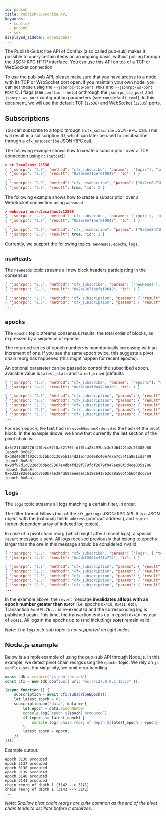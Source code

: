 ```yaml
---
id: pubsub
title: Publish-Subscribe API
keywords:
  - conflux
  - pubsub
  - sdk
displayed_sidebar: coreSidebar
---
```


The Publish-Subscribe API of Conflux (also called pub-sub) makes it possible to query certain items on an ongoing basis, without polling through the JSON-RPC HTTP interface. You can use this API on top of a TCP or WebSocket connection.

To use the pub-sub API, please make sure that you have access to a node with its TCP or WebSocket port open. If you maintain your own node, you can set these using the `--jsonrpc-tcp-port PORT` and `--jsonrpc-ws-port PORT` CLI flags (see `conflux --help`) or through the `jsonrpc_tcp_port` and `jsonrpc_ws_port` configuration parameters (see `run/default.toml`). In this document, we will use the default TCP (`12536`) and WebSocket (`12535`) ports.

## Subscriptions

You can subscribe to a topic through a `cfx_subscribe` JSON-RPC call. This will result in a subscription ID, which can later be used to unsubscribe through a `cfx_unsubscribe` JSON-RPC call.

The following example shows how to create a subscription over a TCP connection using `nc` (`netcat`):

```json
> nc localhost 12536
{ "jsonrpc": "2.0", "method": "cfx_subscribe", "params": ["topic"], "id": 1 }
{ "jsonrpc": "2.0", "result": "0x2ee8e71befef9049", "id": 1 }
...
{ "jsonrpc": "2.0", "method": "cfx_unsubscribe", "params": ["0x2ee8e71befef9049"], "id": 2 }
{ "jsonrpc": "2.0", "result": true, "id": 2 }
```

The following example shows how to create a subscription over a WebSocket connection using `websocat`:

```json
> websocat ws://localhost:12535
{ "jsonrpc": "2.0", "method": "cfx_subscribe", "params": ["topic"], "id": 1 }
{ "jsonrpc": "2.0", "result": "0x2ee8e71befef9049", "id": 1 }
...
{ "jsonrpc": "2.0", "method": "cfx_unsubscribe", "params": ["0x2ee8e71befef9049"], "id": 2 }
{ "jsonrpc": "2.0", "result": true, "id": 2 }
```

Currently, we support the following topics: `newHeads`, `epochs`, `logs`.

## `newHeads`

The `newHeads` topic streams all new block headers participating in the consensus.

```json
{ "jsonrpc": "2.0", "method": "cfx_subscribe", "params": ["newHeads"], "id": 1 }
{ "jsonrpc": "2.0", "result": "0x2ee8e71befef9049", "id": 1 }

{ "jsonrpc": "2.0", "method": "cfx_subscription", "params": { "result": { "adaptive": false, "blame": 0, "deferredLogsBloomHash": "0xd397b3b043d87fcd6fad1291ff0bfd16401c274896d8c63a923727f077b8e0b5", "deferredReceiptsRoot": "0x959684cc863003d5ac5cb31bcf5baf7e1b4fc60963fcc36fbc1bf4394a0e2e3c", "deferredStateRoot": "0x72884d26f7de73cce4a06bddb985a7d9f8406c836dffdc8000f309684e55f9f3", "difficulty": "0x4", "epochNumber": "0x6a", "gasLimit": "0xb2d05e00", "hash": "0xcdd3831280b42552c4bdfe2893892d96008f1788f37122cbccf09b172f7035df", "height": "0x6a", "miner": "CFX:TYPE.USER:AARC9ABYCUE0HHZGYRR53M6CXEDGCCRMMYYBJGH4XG", "nonce": "0xd68368be06ba1a73", "parentHash": "0x16a3dfdb6beeb91a36019efedcb4863b854d98353ed1b260e4088f3cbb6510ad", "refereeHashes": [], "stable": true, "timestamp": "0x5e478223", "transactionsRoot": "0x1dcc4de8dec75d7aab85b567b6ccd41ad312451b948a7413f0a142fd40d49347" }, "subscription": "0x7b40ad26c24752d3" }}
{ "jsonrpc": "2.0", "method": "cfx_subscription", "params": { "result": { "adaptive": false, "blame": 0, "deferredLogsBloomHash": "0xd397b3b043d87fcd6fad1291ff0bfd16401c274896d8c63a923727f077b8e0b5", "deferredReceiptsRoot": "0x959684cc863003d5ac5cb31bcf5baf7e1b4fc60963fcc36fbc1bf4394a0e2e3c", "deferredStateRoot": "0xd7bb2ad6406b7ec8c4ed3f424b5cb08f23483a6208f1c551e7f8a54e7c764462", "difficulty": "0x4", "epochNumber": "0x6b", "gasLimit": "0xb2d05e00", "hash": "0xd8f1eead32f32fdd909e3654357d90846114e26931448701af086a41fcf725ef", "height": "0x6b", "miner": "CFX:TYPE.USER:AARC9ABYCUE0HHZGYRR53M6CXEDGCCRMMYYBJGH4XG", "nonce": "0xf590aad206a65c1c", "parentHash": "0xcdd3831280b42552c4bdfe2893892d96008f1788f37122cbccf09b172f7035df", "refereeHashes": [], "stable": true, "timestamp": "0x5e478224", "transactionsRoot": "0x1dcc4de8dec75d7aab85b567b6ccd41ad312451b948a7413f0a142fd40d49347" }, "subscription": "0x7b40ad26c24752d3" }}
...
```

## `epochs`

The `epochs` topic streams consensus results: the total order of blocks, as expressed by a sequence of epochs.

The returned series of epoch numbers is monotonically increasing with an increment of one. If you see the same epoch twice, this suggests a pivot chain reorg has happened (this might happen for recent epochs).

An optional parameter can be passed to control the subscribed epoch. available value is `latest_state` and `latest_mined` (default).

```json
{ "jsonrpc": "2.0", "method": "cfx_subscribe", "params": ["epochs"], "id": 1 }
{ "jsonrpc": "2.0", "result": "0xde5801fda9520049", "id": 1 }

{ "jsonrpc": "2.0", "method": "cfx_subscription", "params": { "result": { "epochNumber": "0x6a7", "epochHashesOrdered": ["0x6f21f408476f404ecc07f0a52170ffdf62ca23497bdc3e3d64429b2c26308e00"]}, "subscription": "0xcd73be4533944f33" }}
{ "jsonrpc": "2.0", "method": "cfx_subscription", "params": { "result": { "epochNumber": "0x6a8", "epochHashesOrdered": ["0x1bb99ee21dade175959da6a0a373a6f75732a2a7ea67adbda97f1bf7b4574ff1"]}, "subscription": "0xcd73be4533944f33" }}
{ "jsonrpc": "2.0", "method": "cfx_subscription", "params": { "result": { "epochNumber": "0x6a8", "epochHashesOrdered": ["0xd8d4ed0ff02c3d61bbcd13095b1a4d21eb43cee8c40e7e7e7c5a41a861cda409"]}, "subscription": "0xcd73be4533944f33" }}
{ "jsonrpc": "2.0", "method": "cfx_subscription", "params": { "result": { "epochNumber": "0x6a9", "epochHashesOrdered": ["0x1bb99ee21dade175959da6a0a373a6f75732a2a7ea67adbda97f1bf7b4574ff1", "0x9df97d1c8228d33dacd7367e4db4fd29f879fcf2679f947ee90f5d4ce035a206"]}, "subscription": "0xcd73be4533944f33" }}
{ "jsonrpc": "2.0", "method": "cfx_subscription", "params": { "result": { "epochNumber": "0x6aa", "epochHashesOrdered": ["0xe322882ee1acb79e0b7eb394db9aeede67c6198641762da8a50b4bb6b48cc2a4"]}, "subscription": "0xcd73be4533944f33" }}
...
```

For each epoch, the **last** hash in `epochHashesOrdered` is the hash of the pivot block. In the example above, we know that currently the last section of the pivot chain is:

```
0x6f21f408476f404ecc07f0a52170ffdf62ca23497bdc3e3d64429b2c26308e00 (epoch 0x6a7)
0xd8d4ed0ff02c3d61bbcd13095b1a4d21eb43cee8c40e7e7e7c5a41a861cda409 (epoch 0x6a8)
0x9df97d1c8228d33dacd7367e4db4fd29f879fcf2679f947ee90f5d4ce035a206 (epoch 0x6a9)
0xe322882ee1acb79e0b7eb394db9aeede67c6198641762da8a50b4bb6b48cc2a4 (epoch 0x6aa)
```

## `logs`

The `logs` topic streams all logs matching a certain filter, in order.

The filter format follows that of the `cfx_getLogs` JSON-RPC API. It is a JSON object with the (optional) fields `address` (contract address), and `topics` (order-dependent array of indexed log topics).

In case of a pivot chain reorg (which might affect recent logs), a special `revert` message is sent. All logs received previously that belong to epochs larger than the one in this message should be considered invalid.

```json
{ "jsonrpc": "2.0", "method": "cfx_subscribe", "params": ["logs", { "topics": ["0xc822296d568499547c3a5b93a500428bab54ef8f6a481f352c7086f1daf4277f"] }], "id": 1 }
{ "jsonrpc": "2.0", "result": "0x2dd59588c475a772", "id": 1 }

{ "jsonrpc": "2.0", "method": "cfx_subscription", "params": { "result": { "epochNumber": "0x3f3", "transactionHash": "0x89ee0aa76bc1a7c9340f3efcfc7c8263a212cadcb32f0231ef1395ef9c587899", "address": "CFX:TYPE.CONTRACT:ACC7UAWF5UBTNMEZVHU9DHC6SGHEA0403Y2DGPYFJP", "blockHash": "0x929ad718797e03cce31f66f234e12893c8be5e959dba14b8328205c9c136ddbe", "data": "0x000000000000000000000000f8b133b3dad547cdf0be685399b39241f2e6e77d", "logIndex": "0x0", "topics": ["0xc822296d568499547c3a5b93a500428bab54ef8f6a481f352c7086f1daf4277f", "0x000000000000000000000000f8b133b3dad547cdf0be685399b39241f2e6e77d"], "transactionIndex": "0x0", "transactionLogIndex": "0x0" }, "subscription": "0x2dd59588c475a772" }}
{ "jsonrpc": "2.0", "method": "cfx_subscription", "params": { "result": { "epochNumber": "0x40f", "transactionHash": "0x5cf00bb4ee966c340f459c57a53e4be7357bdf23bb055a95066d4408d5ecf118", "address": "CFX:TYPE.CONTRACT:ACCKUCYY5FHZKNBXMEEXWTAJ3BXMEG25B2B50PTA6V", "blockHash": "0xede319ddfa7a9710aef627aa152052da190d3798d2ad7fd7da8d953b48a1785e", "data": "0x000000000000000000000000f8b133b3dad547cdf0be685399b39241f2e6e77d", "logIndex": "0x0", "topics": ["0xc822296d568499547c3a5b93a500428bab54ef8f6a481f352c7086f1daf4277f", "0x000000000000000000000000f8b133b3dad547cdf0be685399b39241f2e6e77d"], "transactionIndex": "0x0", "transactionLogIndex": "0x0" }, "subscription": "0x2dd59588c475a772" }}
{ "jsonrpc": "2.0", "method": "cfx_subscription", "params": { "result": { "epochNumber": "0x411", "transactionHash": "0xf639c7b26df0d60bc8306c7877d7ec3c361b2157d14b12b704ea5500d70d8798", "address": "CFX:TYPE.CONTRACT:ACC7UAWF5UBTNMEZVHU9DHC6SGHEA0403Y2DGPYFJP", "blockHash": "0x3742f695f9b2270b51b9a409ff499caf298dd46dc9d3bbe8360c4997ce9b00c7", "data": "0x000000000000000000000000f8b133b3dad547cdf0be685399b39241f2e6e77d", "logIndex": "0x0", "topics": ["0xc822296d568499547c3a5b93a500428bab54ef8f6a481f352c7086f1daf4277f", "0x000000000000000000000000f8b133b3dad547cdf0be685399b39241f2e6e77d"], "transactionIndex": "0x0", "transactionLogIndex": "0x0" }, "subscription": "0x2dd59588c475a772" }}
{ "jsonrpc": "2.0", "method": "cfx_subscription", "params": { "result": { "revertTo": "0x40f" }, "subscription": "0x2dd59588c475a772" }}
{ "jsonrpc": "2.0", "method": "cfx_subscription", "params": { "result": { "epochNumber": "0x410", "transactionHash": "0xf639c7b26df0d60bc8306c7877d7ec3c361b2157d14b12b704ea5500d70d8798", "address": "CFX:TYPE.CONTRACT:ACCKUCYY5FHZKNBXMEEXWTAJ3BXMEG25B2B50PTA6V", "blockHash": "0x24faa39196ee34d1d04cd4c44012bd28a757b251e0551d9503bf6685b467e0d5", "data": "0x000000000000000000000000f8b133b3dad547cdf0be685399b39241f2e6e77d", "logIndex": "0x0", "topics": ["0xc822296d568499547c3a5b93a500428bab54ef8f6a481f352c7086f1daf4277f", "0x000000000000000000000000f8b133b3dad547cdf0be685399b39241f2e6e77d"], "transactionIndex": "0x0", "transactionLogIndex": "0x0" }, "subscription": "0x2dd59588c475a772" }}
...
```

In the example above, the `revert` message **invalidates all logs with an epoch number greater than `0x40f`** (i.e. epochs `0x410`, `0x411`, etc). Transaction `0xf639c7b...` is re-executed and the corresponding log is published again. This time, the transaction ends up in epoch `0x410` instead of `0x411`. All logs in the epochs up to (and including) **`0x40f`** remain valid.

*Note: The `logs` pub-sub topic is not supported on light nodes.*

## Node.js example

Below is a simple example of using the pub-sub API through Node.js. In this example, we detect pivot chain reorgs using the `epochs` topic. We rely on `js-conflux-sdk`. For simplicity, we omit error handling.

```js
const sdk = require("js-conflux-sdk")
const cfx = new sdk.Conflux({ url: "ws://127.0.0.1:12535" });

(async function () {
    subscription = await cfx.subscribeEpochs()
    let latest_epoch = 0;
    subscription.on('data', data => {
        let epoch = data.epochNumber
        console.log(`epoch ${epoch} produced`)
        if (epoch <= latest_epoch) {
            console.log(`chain reorg of depth ${latest_epoch - epoch} (${latest_epoch} --> ${epoch})`);
        }
        latest_epoch = epoch;
    })
})()

```

Example output:

```
epoch 3136 produced
epoch 3137 produced
epoch 3138 produced
epoch 3139 produced
epoch 3140 produced
epoch 3141 produced
chain reorg of depth 1 (3142 --> 3141)
chain reorg of depth 1 (3143 --> 3142)
...
```

*Note: Shallow pivot chain reorgs are quite common as the end of the pivot chain tends to oscillate before it stabilizes.*
